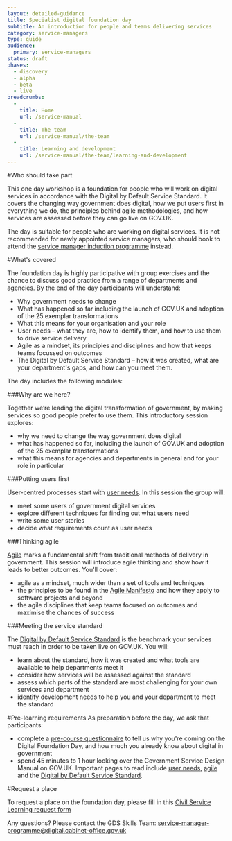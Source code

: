 ```yaml
---
layout: detailed-guidance
title: Specialist digital foundation day
subtitle: An introduction for people and teams delivering services
category: service-managers
type: guide
audience:
  primary: service-managers
status: draft
phases:
  - discovery
  - alpha
  - beta
  - live
breadcrumbs:
  -
    title: Home
    url: /service-manual
  -
    title: The team
    url: /service-manual/the-team
  -
    title: Learning and development
    url: /service-manual/the-team/learning-and-development
---
```


#Who should take part

This one day workshop is a foundation for people who will work on digital services in accordance with the Digital by Default Service Standard. It covers the changing way government does digital, how we put users first in everything we do, the principles behind agile methodologies, and how services are assessed before they can go live on GOV.UK.

The day is suitable for people who are working on digital services. It is not recommended for newly appointed service managers, who should book to attend the [service manager induction programme](/service-manual/the-team/learning-and-development/service-manager-induction) instead.

#What's covered

The foundation day is highly participative with group exercises and the chance to discuss good practice from a range of departments and agencies. By the end of the day participants will understand:

* Why government needs to change
* What has happened so far including the launch of GOV.UK and adoption of the 25 exemplar transformations
* What this means for your organisation and your role
* User needs – what they are, how to identify them, and how to use them to drive service delivery
* Agile as a mindset, its principles and disciplines and how that keeps teams focussed on outcomes
* The Digital by Default Service Standard – how it was created, what are your department's gaps, and how can you meet them.

The day includes the following modules:

###Why are we here?

Together we’re leading the digital transformation of government, by making services so good people prefer to use them. This introductory session explores:

*  why we need to change the way government does digital
*  what has happened so far, including the launch of GOV.UK and adoption of the 25 exemplar transformations
*  what this means for agencies and departments in general and for your role in particular

###Putting users first

User-centred processes start with [user needs](/service-manual/user-centred-design/user-needs). In this session the group will:

*  meet some users of government digital services
*  explore different techniques for finding out what users need
*  write some user stories
*  decide what requirements count as user needs

###Thinking agile

[Agile](/service-manual/agile) marks a fundamental shift from traditional methods of delivery in government. This session will introduce agile thinking and show how it leads to better outcomes. You'll cover:

* agile as a mindset, much wider than a set of tools and techniques
* the principles to be found in the [Agile Manifesto](http://agilemanifesto.org/) and how they apply to software projects and beyond
* the agile disciplines that keep teams focused on outcomes and maximise the chances of success

###Meeting the service standard

The [Digital by Default Service Standard](/service-manual/digital-by-default) is the benchmark your services must reach in order to be taken live on GOV.UK. You will:

*  learn about the standard, how it was created and what tools are available to help departments meet it
*  consider how services will be assessed against the standard
*  assess which parts of the standard are most challenging for your own services and department
*  identify development needs to help you and your department to meet the standard

#Pre-learning requirements
As preparation before the day, we ask that participants:

* complete a [pre-course questionnaire](https://www.surveymonkey.com/s/F9XYFMB) to tell us why you're coming on the Digital Foundation Day, and how much you already know about digital in government
* spend 45 minutes to 1 hour looking over the Government Service Design Manual on GOV.UK. Important pages to read include [user needs](https://www.gov.uk/service-manual/user-centred-design/user-needs.html), [agile](https://www.gov.uk/service-manual/agile/index.html) and the [Digital by Default Service Standard](https://www.gov.uk/service-manual/digital-by-default).

#Request a place

To request a place on the foundation day, please fill in this [Civil Service Learning request form](https://civilservicelearning.civilservice.gov.uk/learning-opportunities/digital-foundation-day)

Any questions? Please contact the GDS Skills Team: [service-manager-programme@digital.cabinet-office.gov.uk](mailto:service-manager-programme@digital.cabinet-office.gov.uk)

